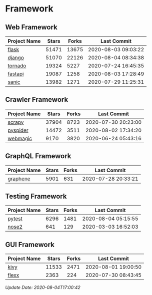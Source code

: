 # Framework

## Web Framework

| Project Name | Stars | Forks | Last Commit |
| ------------ | ----- | ----- | ----------- |
| [flask](https://github.com/pallets/flask) | 51471 | 13675 | 2020-08-03 09:03:22 |
| [django](https://github.com/django/django) | 51070 | 22126 | 2020-08-04 08:34:38 |
| [tornado](https://github.com/tornadoweb/tornado) | 19324 | 5227 | 2020-07-24 16:45:35 |
| [fastapi](https://github.com/tiangolo/fastapi) | 19087 | 1258 | 2020-08-03 17:28:49 |
| [sanic](https://github.com/huge-success/sanic) | 13982 | 1271 | 2020-07-29 11:25:31 |

## Crawler Framework

| Project Name | Stars | Forks | Last Commit |
| ------------ | ----- | ----- | ----------- |
| [scrapy](https://github.com/scrapy/scrapy) | 37904 | 8723 | 2020-07-30 20:23:00 |
| [pyspider](https://github.com/binux/pyspider) | 14472 | 3511 | 2020-08-02 17:34:20 |
| [webmagic](https://github.com/code4craft/webmagic) | 9170 | 3820 | 2020-06-24 05:43:16 |

## GraphQL Framework

| Project Name | Stars | Forks | Last Commit |
| ------------ | ----- | ----- | ----------- |
| [graphene](https://github.com/graphql-python/graphene) | 5901 | 631 | 2020-07-28 20:33:21 |

## Testing Framework

| Project Name | Stars | Forks | Last Commit |
| ------------ | ----- | ----- | ----------- |
| [pytest](https://github.com/pytest-dev/pytest) | 6296 | 1481 | 2020-08-04 05:15:55 |
| [nose2](https://github.com/nose-devs/nose2) | 641 | 129 | 2020-03-03 16:52:03 |

## GUI Framework

| Project Name | Stars | Forks | Last Commit |
| ------------ | ----- | ----- | ----------- |
| [kivy](https://github.com/kivy/kivy) | 11533 | 2471 | 2020-08-01 19:00:50 |
| [flexx](https://github.com/flexxui/flexx) | 2363 | 224 | 2020-07-30 08:43:45 |

*Update Date: 2020-08-04T17:00:42*